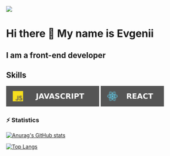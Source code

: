 <img src='https://www.codewars.com/users/EvgeniiLapotko/badges/micro' />
<h1> Hi there 👋 My name is Evgenii </h1>
<h2>I am a front-end developer</h2>

<h2>Skills</h2>

![alt-текст](./js.svg )
![alt-текст](./react.svg )


<h3>⚡ Statistics</h3>

[![Anurag's GitHub stats](https://github-readme-stats.vercel.app/api?username=EvgeniiLapotko)](https://github.com/anuraghazra/github-readme-stats)

[![Top Langs](https://github-readme-stats.vercel.app/api/top-langs/?username=EvgeniiLapotko&layout=compact)](https://github.com/anuraghazra/github-readme-stats)


<!--
**EvgeniiLapotko/EvgeniiLapotko** is a ✨ _special_ ✨ repository because its `README.md` (this file) appears on your GitHub profile.

Here are some ideas to get you started:

- 🔭 I’m currently working on ...
- 🌱 I’m currently learning ...
- 👯 I’m looking to collaborate on ...
- 🤔 I’m looking for help with ...
- 💬 Ask me about ...
- 📫 How to reach me: ...
- 😄 Pronouns: ...
- ⚡ Fun fact: ...
-->
